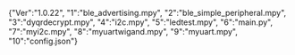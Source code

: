 {"Ver":"1.0.22",
"1":"ble_advertising.mpy",
"2":"ble_simple_peripheral.mpy",
"3":"dyqrdecrypt.mpy",
"4":"i2c.mpy",
"5":"ledtest.mpy",
"6":"main.py",
"7":"myi2c.mpy",
"8":"myuartwigand.mpy",
"9":"myuart.mpy",
"10":"config.json"}
